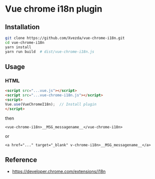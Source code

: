 Vue chrome i18n plugin
======================

Installation
------------
```sh
git clone https://github.com/Xvezda/vue-chrome-i18n.git
cd vue-chrome-i18n
yarn install
yarn run build  # dist/vue-chrome-i18n.js
```

Usage
-----
### HTML
```html
<script src="...vue.js"></script>
<script src="...vue-chrome-i18n.js"></script>
<script>
Vue.use(VueChromeI18n);  // Install plugin
</script>
```

then

`<vue-chrome-i18n>__MSG_messagename__</vue-chrome-i18n>`

or

`<a href="..." target="_blank" v-chrome-i18n>__MSG_messagename__</a>`


Reference
---------
- https://developer.chrome.com/extensions/i18n
